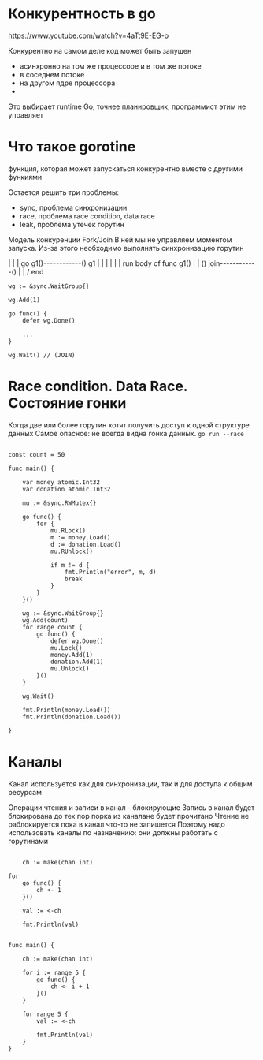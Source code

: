 # Конкурентность в go

https://www.youtube.com/watch?v=4aTt9E-EG-o

Конкурентно на самом деле код может быть запущен
-  асинхронно на том же процессоре и в том же потоке
-  в соседнем потоке
-  на другом ядре процессора 
-  
Это выбирает runtime Go, точнее планировщик, программист этим не управляет


# Что такое gorotine 
функция, которая может запускаться конкурентно вместе с другими функиями

Остается решить три проблемы:
 - sync, проблема синхронизации
 - race, проблема race condition, data race
 - leak, проблема утечек горутин

Модель конкуренции Fork/Join
В ней мы не управляем моментом запуска.
Из-за этого необходимо выполнять синхронизацию горутин

|
|
|
go g1()------------() g1
|                  |
|                  |
|                  | run body of func g1()
|                  |
() join------------()
|
|
\/ end


```golang
wg := &sync.WaitGroup{}

wg.Add(1)

go func() {
    defer wg.Done()

    ...
}

wg.Wait() // (JOIN)

```

# Race condition. Data Race. Состояние гонки 
Когда две или более горутин хотят получить доступ к одной структуре данных
Самое опасное: не всегда видна гонка данных.
`go run --race`
```golang

const count = 50

func main() {

	var money atomic.Int32
	var donation atomic.Int32

	mu := &sync.RWMutex{}

	go func() {
		for {
			mu.RLock()
			m := money.Load()
			d := donation.Load()
			mu.RUnlock()

			if m != d {
				fmt.Println("error", m, d)
				break
			}
		}
	}()

	wg := &sync.WaitGroup{}
	wg.Add(count)
	for range count {
		go func() {
			defer wg.Done()
			mu.Lock()
			money.Add(1)
			donation.Add(1)
			mu.Unlock()
		}()
	}

	wg.Wait()

	fmt.Println(money.Load())
	fmt.Println(donation.Load())

}

```



# Каналы 
Канал используется как для синхронизации, так и для доступа к общим ресурсам

Операции чтения и записи в канал - блокирующие 
Запись в канал будет блокирована до тех пор порка из  каналане будет прочитано
Чтение  не раблокируется пока в канал что-то не запишется
Поэтому надо использовать каналы по назначению: они должны работать с горутинами

```golang

	ch := make(chan int)

for 
	go func() {
		ch <- 1
	}()

	val := <-ch

	fmt.Println(val)

``` 

```golang

func main() {

	ch := make(chan int)

	for i := range 5 {
		go func() {
			ch <- i + 1
		}()
	}

	for range 5 {
		val := <-ch

		fmt.Println(val)
	}
}

```